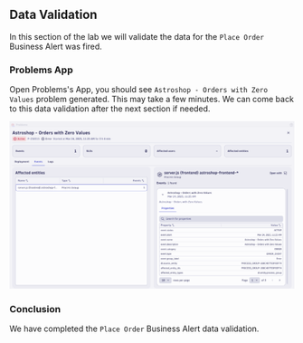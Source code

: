 ## Data Validation

In this section of the lab we will validate the data for the `Place Order` Business Alert was fired.   

### Problems App

Open Problems's App,  you should see `Astroshop - Orders with Zero Values` problem generated.   This may take a few minutes. We can come back to this data validation after the next section if needed.

![Business Alert](../../../assets/images/05_bizevents_metric_placeorder_business_alert_data_validation.png)

### Conclusion

We have completed the `Place Order` Business Alert data validation.